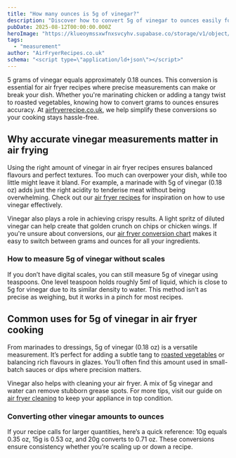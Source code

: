 ```yaml
---
title: "How many ounces is 5g of vinegar?"
description: "Discover how to convert 5g of vinegar to ounces easily for precise air fryer recipes. Get accurate measurements in seconds!"
pubDate: 2025-08-12T00:00:00.000Z
heroImage: "https://klueoymssxwfnxsvcyhv.supabase.co/storage/v1/object/public/md/how-many-ounces-is-5g-of-vinegar-bc551de2.webp"
tags:
  - "measurement"
author: "AirFryerRecipes.co.uk"
schema: "<script type=\"application/ld+json\"></script>"
---
```


<p>5 grams of vinegar equals approximately 0.18 ounces. This conversion is essential for air fryer recipes where precise measurements can make or break your dish. Whether you're marinating chicken or adding a tangy twist to roasted vegetables, knowing how to convert grams to ounces ensures accuracy. At <a href=https://www.airfryerrecipe.co.uk>airfryerrecipe.co.uk</a>, we help simplify these conversions so your cooking stays hassle-free.</p>  

<h2>Why accurate vinegar measurements matter in air frying</h2>  
<p>Using the right amount of vinegar in air fryer recipes ensures balanced flavours and perfect textures. Too much can overpower your dish, while too little might leave it bland. For example, a marinade with 5g of vinegar (0.18 oz) adds just the right acidity to tenderise meat without being overwhelming. Check out our <a href=https://www.airfryerrecipe.co.uk/recipes>air fryer recipes</a> for inspiration on how to use vinegar effectively.</p>  

<p>Vinegar also plays a role in achieving crispy results. A light spritz of diluted vinegar can help create that golden crunch on chips or chicken wings. If you're unsure about conversions, our <a href=https://www.airfryerrecipe.co.uk/air-fryer-conversion-chart>air fryer conversion chart</a> makes it easy to switch between grams and ounces for all your ingredients.</p>  

<h3>How to measure 5g of vinegar without scales</h3>  
<p>If you don’t have digital scales, you can still measure 5g of vinegar using teaspoons. One level teaspoon holds roughly 5ml of liquid, which is close to 5g for vinegar due to its similar density to water. This method isn’t as precise as weighing, but it works in a pinch for most recipes.</p>  

<h2>Common uses for 5g of vinegar in air fryer cooking</h2>  
<p>From marinades to dressings, 5g of vinegar (0.18 oz) is a versatile measurement. It’s perfect for adding a subtle tang to <a href=https://www.airfryerrecipe.co.uk/recipe-category/vegetables>roasted vegetables</a> or balancing rich flavours in glazes. You’ll often find this amount used in small-batch sauces or dips where precision matters.</p>  

<p>Vinegar also helps with cleaning your air fryer. A mix of 5g vinegar and water can remove stubborn grease spots. For more tips, visit our guide on <a href=https://www.airfryerrecipe.co.uk/air-fryer-cleaner>air fryer cleaning</a> to keep your appliance in top condition.</p>  

<h3>Converting other vinegar amounts to ounces</h3>  
<p>If your recipe calls for larger quantities, here’s a quick reference: 10g equals 0.35 oz, 15g is 0.53 oz, and 20g converts to 0.71 oz. These conversions ensure consistency whether you’re scaling up or down a recipe.</p>